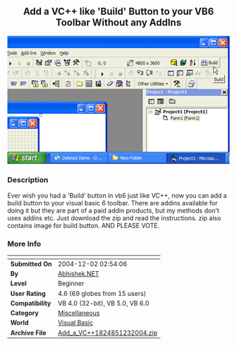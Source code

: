 ﻿<div align="center">

## Add a VC\+\+ like 'Build' Button to your VB6 Toolbar Without any AddIns

<img src="PIC2004121162273839.gif">
</div>

### Description

Ever wish you had a 'Build' button in vb6 just like VC++, now you can add a build button to your visual basic 6 toolbar. There are addins available for doing it but they are part of a paid addin products, but my methods don't uses addins etc. Just download the zip and read the instructions. zip also contains image for build button. AND PLEASE VOTE.
 
### More Info
 


<span>             |<span>
---                |---
**Submitted On**   |2004-12-02 02:54:06
**By**             |[Abhishek\.NET](https://github.com/Planet-Source-Code/PSCIndex/blob/master/ByAuthor/abhishek-net.md)
**Level**          |Beginner
**User Rating**    |4.6 (69 globes from 15 users)
**Compatibility**  |VB 4\.0 \(32\-bit\), VB 5\.0, VB 6\.0
**Category**       |[Miscellaneous](https://github.com/Planet-Source-Code/PSCIndex/blob/master/ByCategory/miscellaneous__1-1.md)
**World**          |[Visual Basic](https://github.com/Planet-Source-Code/PSCIndex/blob/master/ByWorld/visual-basic.md)
**Archive File**   |[Add\_a\_VC\+\+1824851232004\.zip](https://github.com/Planet-Source-Code/abhishek-net-add-a-vc-like-build-button-to-your-vb6-toolbar-without-any-addins__1-57496/archive/master.zip)








